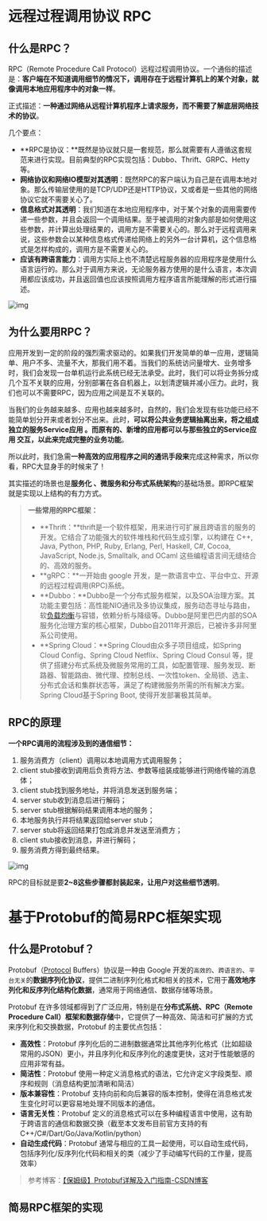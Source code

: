 # 远程过程调用协议 RPC

## 什么是RPC？

RPC（Remote Procedure Call Protocol）远程过程调用协议。一个通俗的描述是：**客户端在不知道调用细节的情况下，调用存在于远程计算机上的某个对象，就像调用本地应用程序中的对象一样**。

正式描述：**一种通过网络从远程计算机程序上请求服务，而不需要了解底层网络技术的协议**。

几个要点：

- **RPC是协议：**既然是协议就只是一套规范，那么就需要有人遵循这套规范来进行实现。目前典型的RPC实现包括：Dubbo、Thrift、GRPC、Hetty等。
- **网络协议和网络IO模型对其透明**：既然RPC的客户端认为自己是在调用本地对象。那么传输层使用的是TCP/UDP还是HTTP协议，又或者是一些其他的网络协议它就不需要关心了。
- **信息格式对其透明**：我们知道在本地应用程序中，对于某个对象的调用需要传递一些参数，并且会返回一个调用结果。至于被调用的对象内部是如何使用这些参数，并计算出处理结果的，调用方是不需要关心的。那么对于远程调用来说，这些参数会以某种信息格式传递给网络上的另外一台计算机，这个信息格式是怎样构成的，调用方是不需要关心的。
- **应该有跨语言能力**：调用方实际上也不清楚远程服务器的应用程序是使用什么语言运行的。那么对于调用方来说，无论服务器方使用的是什么语言，本次调用都应该成功，并且返回值也应该按照调用方程序语言所能理解的形式进行描述。

![img](https://dj9c1bthhn.feishu.cn/space/api/box/stream/download/asynccode/?code=MTMwN2YxYWQ2Yjg5YjkwNGY4NzQwOTg5YzZiNWVhMGFfbzZaUmxCMEpQRHp4dzEzaGdVQ3hzNHZzRnNadFlaUERfVG9rZW46VlE1eWJmRlVub2wzbEx4ZThFWWNlanJGbjdjXzE3MTg4OTA1NDQ6MTcxODg5NDE0NF9WNA)

## 为什么要用RPC？

应用开发到一定的阶段的强烈需求驱动的。如果我们开发简单的单一应用，逻辑简单、用户不多、流量不大，那我们用不着。当我们的系统访问量增大、业务增多时，我们会发现一台单机运行此系统已经无法承受。此时，我们可以将业务拆分成几个互不关联的应用，分别部署在各自机器上，以划清逻辑并减小压力。此时，我们也可以不需要RPC，因为应用之间是互不关联的。

当我们的业务越来越多、应用也越来越多时，自然的，我们会发现有些功能已经不能简单划分开来或者划分不出来。此时，**可以将公共业务逻辑抽离出来，将之组成独立的服务Service应用 。而原有的、新增的应用都可以与那些独立的Service应用 交互，以此来完成完整的业务功能**。

所以此时，我们急需**一种高效的应用程序之间的通讯手段来**完成这种需求，所以你看，RPC大显身手的时候来了！

其实描述的场景也是**服务化 、微服务和分布式系统架构**的基础场景。即RPC框架就是实现以上结构的有力方式。

> **一些常用的RPC框架：**
>
> - **Thrift：**thrift是一个软件框架，用来进行可扩展且跨语言的服务的开发。它结合了功能强大的软件堆栈和代码生成引擎，以构建在 C++, Java, Python, PHP, Ruby, Erlang, Perl, Haskell, C#, Cocoa, JavaScript, Node.js, Smalltalk, and OCaml 这些编程语言间无缝结合的、高效的服务。
> - **gRPC：**一开始由 google 开发，是一款语言中立、平台中立、开源的远程过程调用(RPC)系统。
> - **Dubbo：**Dubbo是一个分布式服务框架，以及SOA治理方案。其功能主要包括：高性能NIO通讯及多协议集成，服务动态寻址与路由，软[负载均衡](https://cloud.tencent.com/product/clb?from_column=20065&from=20065)与容错，依赖分析与降级等。Dubbo是阿里巴巴内部的SOA服务化治理方案的核心框架，Dubbo自2011年开源后，已被许多非阿里系公司使用。
> - **Spring Cloud：**Spring Cloud由众多子项目组成，如Spring Cloud Config、Spring Cloud Netflix、Spring Cloud Consul 等，提供了搭建分布式系统及微服务常用的工具，如配置管理、服务发现、断路器、智能路由、微代理、控制总线、一次性token、全局锁、选主、分布式会话和集群状态等，满足了构建微服务所需的所有解决方案。Spring Cloud基于Spring Boot, 使得开发部署极其简单。

## RPC的原理

**一个RPC调用的流程涉及到的通信细节：**

1. 服务消费方（client）调用以本地调用方式调用服务；
2. client stub接收到调用后负责将方法、参数等组装成能够进行网络传输的消息体；
3. client stub找到服务地址，并将消息发送到服务端；
4. server stub收到消息后进行解码；
5. server stub根据解码结果调用本地的服务；
6. 本地服务执行并将结果返回给server stub；
7. server stub将返回结果打包成消息并发送至消费方；
8. client stub接收到消息，并进行解码；
9. 服务消费方得到最终结果。

![img](https://dj9c1bthhn.feishu.cn/space/api/box/stream/download/asynccode/?code=MjkyZTRjMThiZDVmMjg4MmQ5MTQ1Y2MyNzgyNjQ4MmRfc2VOZHBTUkc4TEp1RmxBcWgzMzZPY1RyVVNla2ZJYUxfVG9rZW46VmZRc2I2Vmx4b0N5azV4dGI2MmNmYkJjbmtlXzE3MTg4OTA1NDQ6MTcxODg5NDE0NF9WNA)

RPC的目标就是要**2~8这些步骤都封装起来，让用户对这些细节透明**。



# 基于Protobuf的简易RPC框架实现

## 什么是Protobuf？

Protobuf（[Protocol](https://so.csdn.net/so/search?q=Protocol&spm=1001.2101.3001.7020) Buffers）协议是一种由 Google 开发的`高效的`、`跨语言的`、`平台无关`的**数据序列化协议**，提供二进制序列化格式和相关的技术，它用于**高效地序列化和反序列化结构化数据**，通常用于网络通信、数据存储等场景。

Protobuf 在许多领域都得到了广泛应用，特别是在**分布式系统、RPC（Remote Procedure Call）框架和数据存储**中，它提供了一种高效、简洁和可扩展的方式来序列化和交换数据，Protobuf 的主要优点包括：

- **高效性**：Protobuf 序列化后的二进制数据通常比其他序列化格式（比如超级常用的JSON）更小，并且序列化和反序列化的速度更快，这对于性能敏感的应用非常有益。
- **简洁性**：Protobuf 使用一种定义消息格式的语法，它允许定义字段类型、顺序和规则（消息结构更加清晰和简洁）
- **版本兼容性**：Protobuf 支持向前和向后兼容的版本控制，使得在消息格式发生变化时可以更容易地处理不同版本的通信。
- **语言无关性**：Protobuf 定义的消息格式可以在多种编程语言中使用，这有助于跨语言的通信和数据交换（截至本文发布目前官方支持的有C++/C#/Dart/Go/Java/Kotlin/python）
- **自动生成代码**：Protobuf 通常与相应的工具一起使用，可以自动生成代码，包括序列化/反序列化代码和相关的类（减少了手动编写代码的工作量，提高效率）

> 参考博客：[【保姆级】Protobuf详解及入门指南-CSDN博客](https://blog.csdn.net/aqin1012/article/details/136628117)

## 简易RPC框架的实现

